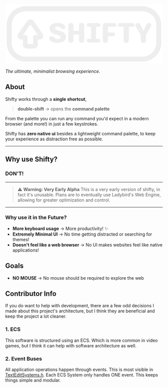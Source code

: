 ![SHIFTY](res/img/logo.svg)

*The ultimate, minimalist browsing experience.*

## About

Shifty works through a **single shortcut**,
> **double-shift** → opens the **command palette**

From the palette you can run any command you'd expect in a
modern browser (and more!) in just a few keystrokes.

Shifty has **zero native ui** besides a lightweight command palette,
to keep your experience as distraction free as possible.

---

## Why use Shifty?

### DON'T!

---
> ⚠️ **Warning: Very Early Alpha**
> This is a very early version of shifty, in fact it's unusable. Plans are to
> eventually use Ladybird's Web Engine, allowing
> for greater optimization and control.
---

### Why use it in the Future?

- **More keyboard usage** → More productivity! ✨
- **Extremely Minimal UI** → No time getting distracted or searching for themes!
- **Doesn't feel like a web browser** → No UI makes websites feel like native applications!

## Goals

- **NO MOUSE** → No mouse should be required to explore the web

## Contributor Info

If you do want to help with development, there are a few odd decisions I made about this project's architecture, but I
think they are beneficial and keep the project a lot cleaner.

### 1. ECS

This software is structured using an ECS. Which is more common in video games, but I think it can help
with software architecture as well.

### 2. Event Buses

All application operations happen through events. This is most visible
in [TextEditSystems.h](src/Modules/UI/Systems/TextEditSystems.h). Each ECS System only handles ONE event.
This keeps things simple and modular.